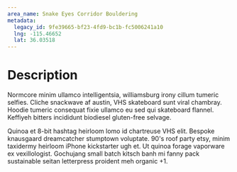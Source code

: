 ```yaml
---
area_name: Snake Eyes Corridor Bouldering
metadata:
  legacy_id: 9fe39665-bf23-4fd9-bc1b-fc5006241a10
  lng: -115.46652
  lat: 36.03518
---
```

# Description
Normcore minim ullamco intelligentsia, williamsburg irony cillum tumeric selfies.  Cliche snackwave af austin, VHS skateboard sunt viral chambray.  Hoodie tumeric consequat fixie ullamco eu sed qui skateboard flannel.  Keffiyeh bitters incididunt biodiesel gluten-free selvage.

Quinoa et 8-bit hashtag heirloom lomo id chartreuse VHS elit.  Bespoke knausgaard dreamcatcher stumptown voluptate.  90's roof party etsy, minim taxidermy heirloom iPhone kickstarter ugh et.  Ut quinoa forage vaporware ex vexillologist.  Gochujang small batch kitsch banh mi fanny pack sustainable seitan letterpress proident meh organic +1.
